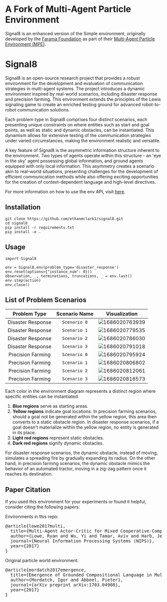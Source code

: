 # A Fork of Multi-Agent Particle Environment

Signal8 is an enhanced version of the Simple environment, originally developed by the [Farama Foundation](https://farama.org/) as part of their [Multi-Agent Particle Environment (MPE)](https://pettingzoo.farama.org/environments/mpe/).

# Signal8

Signal8 is an open-source research project that provides a robust environment for the development and evaluation of communication strategies in multi-agent systems. The project introduces a dynamic environment inspired by real-world scenarios, including disaster response and precision farming. This environment extends the principles of the Lewis signaling game to create an enriched testing ground for advanced robot-to-robot communication solutions.

Each problem type in Signal8 comprises four distinct scenarios, each presenting unique constraints on where entities such as start and goal points, as well as static and dynamic obstacles, can be instantiated. This dynamism allows for extensive testing of the communication strategies under varied circumstances, making the environment realistic and versatile.

A key feature of Signal8 is the asymmetric information structure inherent to the environment. Two types of agents operate within this structure - an 'eye in the sky' agent possessing global information, and ground agents equipped with only local information. This asymmetry creates a scenario akin to real-world situations, presenting challenges for the development of efficient communication methods while also offering exciting opportunities for the creation of context-dependent language and high-level directives.

For more information on how to use the env API, visit [here](https://pettingzoo.farama.org/content/basic_usage/).

## Installation

```
git clone https://github.com/ethanmclark1/signal8.git
cd signal8
pip install -r requirements.txt
pip install -e .
```

## Usage

```
import Signal8

env = Signal8.env(problem_type='disaster_response')
env.reset(options={"instance_num": 0}))
observation, _, terminations, truncations, _ = env.last()
env.step(action)
env.close()
```

## List of Problem Scenarios

|   Problem Type   | Scenario Name |                 Visualization                 |
| :---------------: | :------------: | :--------------------------------------------: |
| Disaster Response | ``Scenario 0`` | ![1686020763939](image/README/1686020763939.png) |
| Disaster Response | ``Scenario 1`` | ![1686020779535](image/README/1686020779535.png) |
| Disaster Response | ``Scenario 2`` | ![1686020786030](image/README/1686020786030.png) |
| Disaster Response | ``Scenario 3`` | ![1686020791018](image/README/1686020791018.png) |
| Precision Farming | ``Scenario 0`` | ![1686020795924](image/README/1686020795924.png) |
| Precision Farming | ``Scenario 1`` | ![1686020806802](image/README/1686020806802.png) |
| Precision Farming | ``Scenario 2`` | ![1686020812061](image/README/1686020812061.png) |
| Precision Farming | ``Scenario 3`` | ![1686020816573](image/README/1686020816573.png) |

Each color in the environment diagram represents a distinct region where specific entities can be instantiated.

1. **Blue regions** serve as starting areas.
2. **Yellow regions** indicate goal locations. In precision farming scenarios, should a goal not be generated within the yellow region, this area then converts to a static obstacle region. In disaster response scenarios, if a goal doesn't materialize within the yellow region, no entity is generated in its place.
3. **Light red regions** represent static obstacles.
4. **Dark red regions** signify dynamic obstacles.

For disaster response scenarios, the dynamic obstacle, instead of moving, simulates a spreading fire by gradually expanding its radius. On the other hand, in precision farming scenarios, the dynamic obstacle mimics the behavior of an automated tractor, moving in a zig-zag pattern once it reaches its destination.

## Paper Citation

If you used this environment for your experiments or found it helpful, consider citing the following papers:

Environments in this repo:

<pre>
@article{lowe2017multi,
  title={Multi-Agent Actor-Critic for Mixed Cooperative-Competitive Environments},
  author={Lowe, Ryan and Wu, Yi and Tamar, Aviv and Harb, Jean and Abbeel, Pieter and Mordatch, Igor},
  journal={Neural Information Processing Systems (NIPS)},
  year={2017}
}
</pre>

Original particle world environment:

<pre>
@article{mordatch2017emergence,
  title={Emergence of Grounded Compositional Language in Multi-Agent Populations},
  author={Mordatch, Igor and Abbeel, Pieter},
  journal={arXiv preprint arXiv:1703.04908},
  year={2017}
}
</pre>
